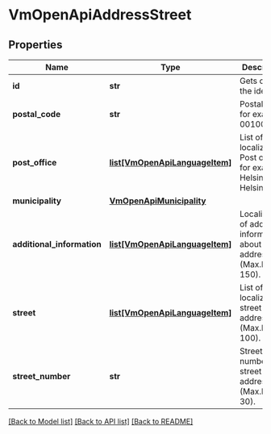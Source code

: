 # VmOpenApiAddressStreet

## Properties
Name | Type | Description | Notes
------------ | ------------- | ------------- | -------------
**id** | **str** | Gets or sets the identifier. | [optional] 
**postal_code** | **str** | Postal code, for example 00100. | 
**post_office** | [**list[VmOpenApiLanguageItem]**](VmOpenApiLanguageItem.md) | List of localized Post offices, for example Helsinki, Helsingfors. | [optional] 
**municipality** | [**VmOpenApiMunicipality**](VmOpenApiMunicipality.md) |  | [optional] 
**additional_information** | [**list[VmOpenApiLanguageItem]**](VmOpenApiLanguageItem.md) | Localized list of additional information about the address. (Max.Length: 150). | [optional] 
**street** | [**list[VmOpenApiLanguageItem]**](VmOpenApiLanguageItem.md) | List of localized street addresses. (Max.Length: 100). | [optional] 
**street_number** | **str** | Street number for street address. (Max.Length: 30). | [optional] 

[[Back to Model list]](../README.md#documentation-for-models) [[Back to API list]](../README.md#documentation-for-api-endpoints) [[Back to README]](../README.md)


